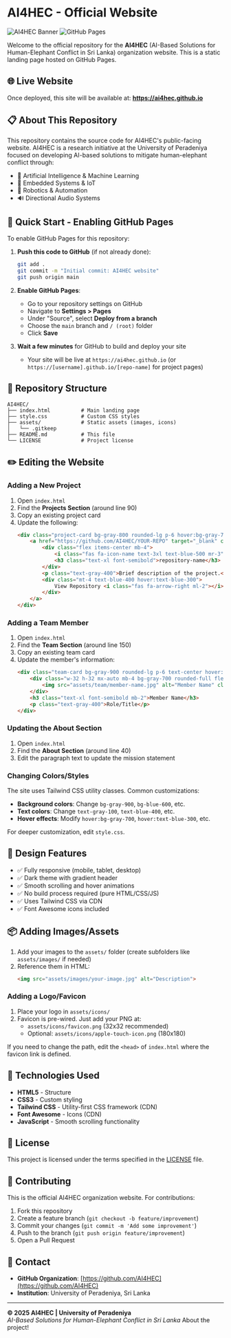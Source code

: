 # AI4HEC - Official Website

![AI4HEC Banner](https://img.shields.io/badge/AI4HEC-Human--Elephant%20Conflict%20Sri%20Lanka-blue)
![GitHub Pages](https://img.shields.io/badge/GitHub%20Pages-Enabled-success)

Welcome to the official repository for the **AI4HEC** (AI-Based Solutions for Human-Elephant Conflict in Sri Lanka) organization website. This is a static landing page hosted on GitHub Pages.

## 🌐 Live Website

Once deployed, this site will be available at: **https://ai4hec.github.io**

## 📋 About This Repository

This repository contains the source code for AI4HEC's public-facing website. AI4HEC is a research initiative at the University of Peradeniya focused on developing AI-based solutions to mitigate human-elephant conflict through:

- 🤖 Artificial Intelligence & Machine Learning
- 🔧 Embedded Systems & IoT
- 🦾 Robotics & Automation
- 🔊 Directional Audio Systems

## 🚀 Quick Start - Enabling GitHub Pages

To enable GitHub Pages for this repository:

1. **Push this code to GitHub** (if not already done):
   ```bash
   git add .
   git commit -m "Initial commit: AI4HEC website"
   git push origin main
   ```

2. **Enable GitHub Pages**:
   - Go to your repository settings on GitHub
   - Navigate to **Settings > Pages**
   - Under "Source", select **Deploy from a branch**
   - Choose the `main` branch and `/ (root)` folder
   - Click **Save**

3. **Wait a few minutes** for GitHub to build and deploy your site
   - Your site will be live at `https://ai4hec.github.io` (or `https://[username].github.io/[repo-name]` for project pages)

## 📁 Repository Structure

```
AI4HEC/
├── index.html          # Main landing page
├── style.css           # Custom CSS styles
├── assets/             # Static assets (images, icons)
│   └── .gitkeep
├── README.md           # This file
└── LICENSE             # Project license
```

## ✏️ Editing the Website

### Adding a New Project

1. Open `index.html`
2. Find the **Projects Section** (around line 90)
3. Copy an existing project card
4. Update the following:
   ```html
   <div class="project-card bg-gray-800 rounded-lg p-6 hover:bg-gray-700 transition duration-300">
       <a href="https://github.com/AI4HEC/YOUR-REPO" target="_blank" class="block">
           <div class="flex items-center mb-4">
               <i class="fas fa-icon-name text-3xl text-blue-500 mr-3"></i>
               <h3 class="text-xl font-semibold">repository-name</h3>
           </div>
           <p class="text-gray-400">Brief description of the project.</p>
           <div class="mt-4 text-blue-400 hover:text-blue-300">
               View Repository <i class="fas fa-arrow-right ml-2"></i>
           </div>
       </a>
   </div>
   ```

### Adding a Team Member

1. Open `index.html`
2. Find the **Team Section** (around line 150)
3. Copy an existing team card
4. Update the member's information:
   ```html
   <div class="team-card bg-gray-900 rounded-lg p-6 text-center hover:shadow-xl transition duration-300">
       <div class="w-32 h-32 mx-auto mb-4 bg-gray-700 rounded-full flex items-center justify-center">
           <img src="assets/team/member-name.jpg" alt="Member Name" class="rounded-full w-full h-full object-cover">
       </div>
       <h3 class="text-xl font-semibold mb-2">Member Name</h3>
       <p class="text-gray-400">Role/Title</p>
   </div>
   ```

### Updating the About Section

1. Open `index.html`
2. Find the **About Section** (around line 40)
3. Edit the paragraph text to update the mission statement

### Changing Colors/Styles

The site uses Tailwind CSS utility classes. Common customizations:

- **Background colors**: Change `bg-gray-900`, `bg-blue-600`, etc.
- **Text colors**: Change `text-gray-100`, `text-blue-400`, etc.
- **Hover effects**: Modify `hover:bg-gray-700`, `hover:text-blue-300`, etc.

For deeper customization, edit `style.css`.

## 🎨 Design Features

- ✅ Fully responsive (mobile, tablet, desktop)
- ✅ Dark theme with gradient header
- ✅ Smooth scrolling and hover animations
- ✅ No build process required (pure HTML/CSS/JS)
- ✅ Uses Tailwind CSS via CDN
- ✅ Font Awesome icons included

## 📦 Adding Images/Assets

1. Add your images to the `assets/` folder (create subfolders like `assets/images/` if needed)
2. Reference them in HTML:
   ```html
   <img src="assets/images/your-image.jpg" alt="Description">
   ```

### Adding a Logo/Favicon

1. Place your logo in `assets/icons/`
2. Favicon is pre-wired. Just add your PNG at:
   - `assets/icons/favicon.png` (32x32 recommended)
   - Optional: `assets/icons/apple-touch-icon.png` (180x180)

If you need to change the path, edit the `<head>` of `index.html` where the favicon link is defined.

## 🔧 Technologies Used

- **HTML5** - Structure
- **CSS3** - Custom styling
- **Tailwind CSS** - Utility-first CSS framework (CDN)
- **Font Awesome** - Icons (CDN)
- **JavaScript** - Smooth scrolling functionality

## 📝 License

This project is licensed under the terms specified in the [LICENSE](LICENSE) file.

## 🤝 Contributing

This is the official AI4HEC organization website. For contributions:

1. Fork this repository
2. Create a feature branch (`git checkout -b feature/improvement`)
3. Commit your changes (`git commit -m 'Add some improvement'`)
4. Push to the branch (`git push origin feature/improvement`)
5. Open a Pull Request

## 📧 Contact

- **GitHub Organization**: [https://github.com/AI4HEC](https://github.com/AI4HEC)
- **Institution**: University of Peradeniya, Sri Lanka

---

**© 2025 AI4HEC | University of Peradeniya**  
*AI-Based Solutions for Human-Elephant Conflict in Sri Lanka*
About the project!
